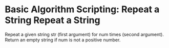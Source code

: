 # Basic Algorithm Scripting: Repeat a String Repeat a String


Repeat a given string str (first argument) for num times (second argument). Return an empty string if num is not a positive number.

